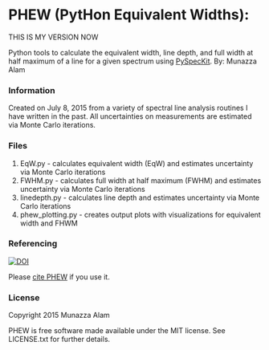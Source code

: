 # PHEW (PytHon Equivalent Widths): 

THIS IS MY VERSION NOW

Python tools to calculate the equivalent width, line depth, and full width at half maximum of a line for a given spectrum using  [PySpecKit](https://github.com/pyspeckit/pyspeckit). By: Munazza Alam

### Information
Created on July 8, 2015 from a variety of spectral line analysis routines I have written in the past. All uncertainties on measurements are estimated via Monte Carlo iterations. 

### Files
1. EqW.py - calculates equivalent width (EqW) and estimates uncertainty via Monte Carlo iterations
2. FWHM.py - calculates full width at half maximum (FWHM) and estimates uncertainty via Monte Carlo iterations 
3. linedepth.py - calculates line depth and estimates uncertainty via Monte Carlo iterations
4. phew_plotting.py - creates output plots with visualizations for equivalent width and FHWM

### Referencing
[![DOI](https://zenodo.org/badge/20971/munazzaalam/PHEW.svg)](https://zenodo.org/badge/latestdoi/20971/munazzaalam/PHEW)

Please [cite PHEW](https://zenodo.org/badge/latestdoi/20971/munazzaalam/PHEW) if you use it. 

### License
Copyright 2015 Munazza Alam

PHEW is free software made available under the MIT license. See LICENSE.txt for further details.
